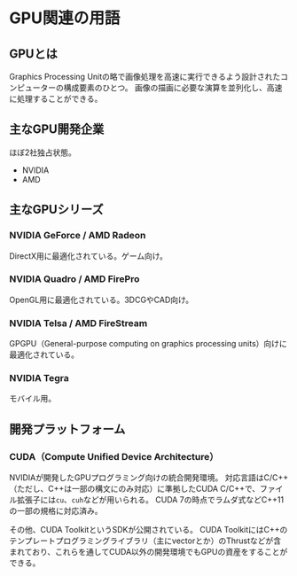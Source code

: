# GPU関連の用語

## GPUとは

Graphics Processing Unitの略で画像処理を高速に実行できるよう設計されたコンピューターの構成要素のひとつ。
画像の描画に必要な演算を並列化し、高速に処理することができる。

## 主なGPU開発企業

ほぼ2社独占状態。

* NVIDIA
* AMD

## 主なGPUシリーズ

### NVIDIA GeForce / AMD Radeon
DirectX用に最適化されている。ゲーム向け。

### NVIDIA Quadro / AMD FirePro
OpenGL用に最適化されている。3DCGやCAD向け。

### NVIDIA Telsa / AMD FireStream
GPGPU（General-purpose computing on graphics processing units）向けに最適化されている。

### NVIDIA Tegra
モバイル用。

## 開発プラットフォーム

### CUDA（Compute Unified Device Architecture）

NVIDIAが開発したGPUプログラミング向けの統合開発環境。
対応言語はC/C\+\+（ただし、C\+\+は一部の構文にのみ対応）に準拠したCUDA C/C\+\+で、ファイル拡張子には`cu`、`cuh`などが用いられる。
CUDA 7の時点でラムダ式などC\+\+11の一部の規格に対応済み。

その他、CUDA ToolkitというSDKが公開されている。
CUDA ToolkitにはC\+\+のテンプレートプログラミングライブラリ（主にvector<T>とか）のThrustなどが含まれており、これらを通してCUDA以外の開発環境でもGPUの資産をすることができる。
